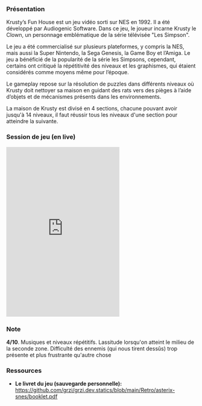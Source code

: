 ### Présentation

Krusty’s Fun House est un jeu vidéo sorti sur NES en 1992. Il a été développé par Audiogenic Software.
Dans ce jeu, le joueur incarne Krusty le Clown, un personnage emblématique de la série télévisée "Les Simpson".

Le jeu a été commercialisé sur plusieurs plateformes, y compris la NES, mais aussi la Super Nintendo, la Sega Genesis, la Game Boy et l’Amiga.
Le jeu a bénéficié de la popularité de la série les Simpsons, cependant, certains ont critiqué la répétitivité des niveaux et les graphismes, qui étaient considérés comme moyens même pour l’époque.

Le gameplay repose sur la résolution de puzzles dans différents niveaux où Krusty doit nettoyer sa maison en guidant des rats vers des pièges à l’aide d’objets et de mécanismes présents dans les environnements.

La maison de Krusty est divisé en 4 sections, chacune pouvant avoir jusqu'à 14 niveaux, il faut réussir tous les niveaux d'une section pour atteindre la suivante.

### Session de jeu (en live)

<iframe height="450" src="https://www.youtube.com/embed/D0qQffvOA-U" frameborder="0" allow="accelerometer; autoplay; clipboard-write; encrypted-media; gyroscope; picture-in-picture" allowfullscreen></iframe>

### Note

**4/10**.
Musiques et niveaux répétitifs.
Lassitude lorsqu'on atteint le milieu de la seconde zone.
Difficulté des ennemis (qui nous tirent dessûs) trop présente et plus frustrante qu'autre chose

### Ressources

- **Le livret du jeu (sauvegarde personnelle):** <a href="https://github.com/grzi/grzi.dev.statics/blob/main/Retro/krusty-s-fun-house-nes/booklet.pdf" target="_blank">https://github.com/grzi/grzi.dev.statics/blob/main/Retro/asterix-snes/booklet.pdf</a>